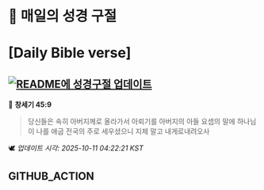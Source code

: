 # 🙏 매일의 성경 구절
# [Daily Bible verse]
## [![README에 성경구절 업데이트](https://github.com/DONGSUKA/first_test/actions/workflows/update-readme-bible.yml/badge.svg)](https://github.com/DONGSUKA/first_test/actions/workflows/update-readme-bible.yml)
<!-- START_BIBLE_VERSE -->
📖 **창세기 45:9**
> 당신들은 속히 아버지께로 올라가서 아뢰기를 아버지의 아들 요셉의 말에 하나님이 나를 애굽 전국의 주로 세우셨으니 지체 말고 내게로내려오사

🕊️ _업데이트 시각: 2025-10-11 04:22:21 KST_
  <!-- END_BIBLE_VERSE -->
## GITHUB_ACTION
